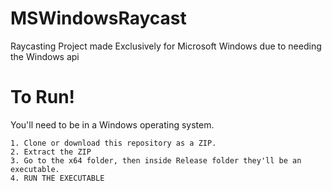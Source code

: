 # MSWindowsRaycast
Raycasting Project made Exclusively for Microsoft Windows due to needing the Windows api

# To Run!
You'll need to be in a Windows operating system. <br>
```
1. Clone or download this repository as a ZIP.
2. Extract the ZIP
3. Go to the x64 folder, then inside Release folder they'll be an executable.
4. RUN THE EXECUTABLE
```
